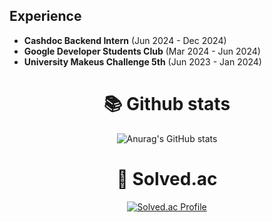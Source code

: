 ## Experience
- **Cashdoc Backend Intern** (Jun 2024 - Dec 2024)
- **Google Developer Students Club** (Mar 2024 - Jun 2024)
- **University Makeus Challenge 5th** (Jun 2023 - Jan 2024)

<div align=center><h1>📚 Github stats </h1></div>

<div align=center>


</div>
<div align=center>

![Anurag's GitHub stats](https://github-readme-stats.vercel.app/api?username=boms03&show_icons=true&theme=radical)

</div>
<div align=center><h1>🏅 Solved.ac</h1></div>

<div align=center>
  
[![Solved.ac Profile](http://mazassumnida.wtf/api/v2/generate_badge?boj=beomsuyoo)](https://solved.ac/profile/beomsuyoo)

</div>

